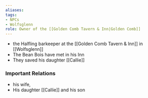 ```yaml
---
aliases: 
tags: 
- NPCs
- Wolfsglenn
role: Owner of the [[Golden Comb Tavern & Inn|Golden Comb]]
---
```


* the Halfling barkeeper at the [[Golden Comb Tavern & Inn]] in [[Wolfsglenn]]
* The Bean Bois have met in his Inn 
* They saved his daughter [[Callie]]

### Important Relations
- his wife, 
- His daughter [[Callie]] and his son